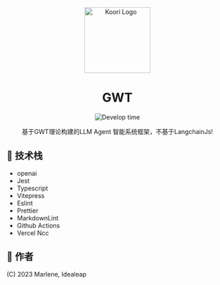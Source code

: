 <div align="center">
<img src="https://avatars.githubusercontent.com/u/129276618?s=200&v=4" height="150" width="150" alt="Koori Logo">
<h1>GWT</h1></div>

<p align="center">
<img src="https://wakatime.com/badge/user/5bfd81bc-9515-462b-a942-069791b283b7/project/af5f20a2-48c4-4ffb-81b8-7c330a9ee330.svg?style=flat-square"  alt="Develop time"/>

</p>
<p align="center">基于GWT理论构建的LLM Agent 智能系统框架，不基于LangchainJs!</p>

## 🎨 技术栈

- openai
- Jest
- Typescript
- Vitepress
- Eslint
- Prettier
- MarkdownLint
- Github Actions
- Vercel Ncc

## 📄 作者

(C) 2023 Marlene, Idealeap
